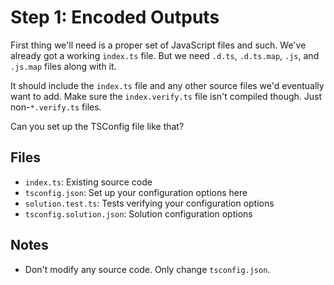 # Step 1: Encoded Outputs

First thing we'll need is a proper set of JavaScript files and such.
We've already got a working `index.ts` file.
But we need `.d.ts`, `.d.ts.map`, `.js`, and `.js.map` files along with it.

It should include the `index.ts` file and any other source files we'd eventually want to add.
Make sure the `index.verify.ts` file isn't compiled though.
Just non-`*.verify.ts` files.

Can you set up the TSConfig file like that?

## Files

- `index.ts`: Existing source code
- `tsconfig.json`: Set up your configuration options here
- `solution.test.ts`: Tests verifying your configuration options
- `tsconfig.solution.json`: Solution configuration options

## Notes

- Don't modify any source code. Only change `tsconfig.json`.
